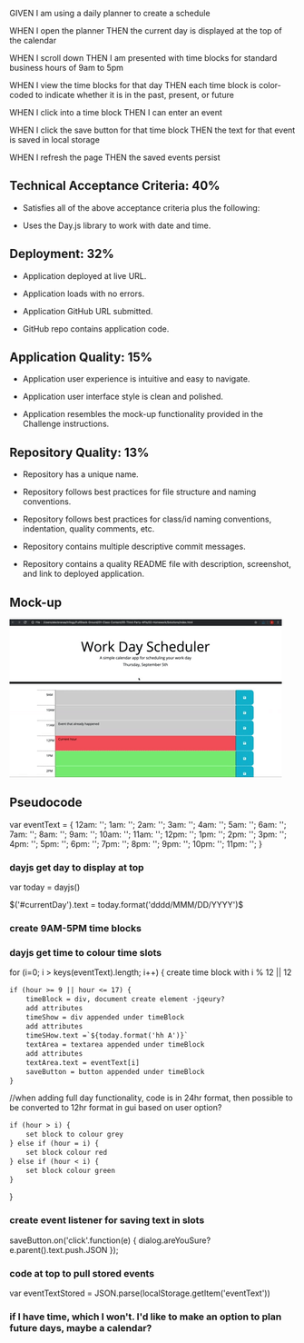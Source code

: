 GIVEN I am using a daily planner to create a schedule

WHEN I open the planner
THEN the current day is displayed at the top of the calendar

WHEN I scroll down
THEN I am presented with time blocks for standard business hours of 9am to 5pm

WHEN I view the time blocks for that day
THEN each time block is color-coded to indicate whether it is in the past, present, or future

WHEN I click into a time block
THEN I can enter an event

WHEN I click the save button for that time block
THEN the text for that event is saved in local storage

WHEN I refresh the page
THEN the saved events persist

## Technical Acceptance Criteria: 40%
- Satisfies all of the above acceptance criteria plus the following:

- Uses the Day.js library to work with date and time.

## Deployment: 32%
- Application deployed at live URL.

- Application loads with no errors.

- Application GitHub URL submitted.

- GitHub repo contains application code.

## Application Quality: 15%
- Application user experience is intuitive and easy to navigate.

- Application user interface style is clean and polished.

- Application resembles the mock-up functionality provided in the Challenge instructions.

## Repository Quality: 13%
- Repository has a unique name.

- Repository follows best practices for file structure and naming conventions.

- Repository follows best practices for class/id naming conventions, indentation, quality comments, etc.

- Repository contains multiple descriptive commit messages.

- Repository contains a quality README file with description, screenshot, and link to deployed application.

## Mock-up

<img src='assets\images\05-third-party-apis-homework-demo.gif'>

## Pseudocode

var eventText = {
    12am: '';
    1am: '';
    2am: '';
    3am: '';
    4am: '';
    5am: '';
    6am: '';
    7am: '';
    8am: '';
    9am: '';
    10am: '';
    11am: '';
    12pm: '';
    1pm: '';
    2pm: '';
    3pm: '';
    4pm: '';
    5pm: '';
    6pm: '';
    7pm: '';
    8pm: '';
    9pm: '';
    10pm: '';
    11pm: '';
}

### dayjs get day to display at top

var today = dayjs()

$('#currentDay').text = today.format('dddd/MMM/DD/YYYY')$

### create 9AM-5PM time blocks
### dayjs get time to colour time slots

for (i=0; i > keys(eventText).length; i++) {
    create time block with i % 12 || 12

    if (hour >= 9 || hour <= 17) {
        timeBlock = div, document create element -jqeury?
        add attributes
        timeShow = div appended under timeBlock
        add attributes
        timeSHow.text =`${today.format('hh A')}`
        textArea = textarea appended under timeBlock
        add attributes
        textArea.text = eventText[i]
        saveButton = button appended under timeBlock
    }

 //when adding full day functionality, code is in 24hr format, then possible to be converted to 12hr format in gui based on user option?
    
    if (hour > i) {
        set block to colour grey
    } else if (hour = i) {
        set block colour red
    } else if (hour < i) {
        set block colour green
    }
}

### create event listener for saving text in slots

saveButton.on('click'.function(e) {
    dialog.areYouSure?
    e.parent().text.push.JSON
});

### code at top to pull stored events

var eventTextStored = JSON.parse(localStorage.getItem('eventText'))

### if I have time, which I won't. I'd like to make an option to plan future days, maybe a calendar?